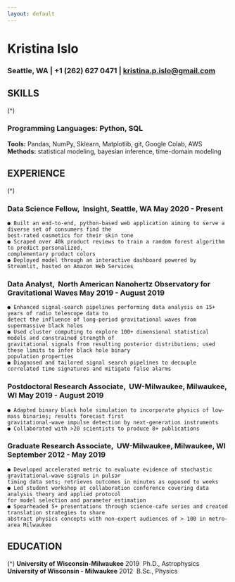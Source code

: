 ```yaml
---
layout: default
---
```


# Kristina Islo

### ​Seattle, WA | +1 (262) 627 0471​ | ​kristina.p.islo@gmail.com ​ 

## SKILLS

(^)

### Programming Languages: ​Python, SQL

**Tools:** ​Pandas, NumPy, Sklearn, Matplotlib, git, Google Colab, AWS
**Methods:** ​statistical modeling, bayesian inference, time-domain modeling

## EXPERIENCE

(^)

### Data Science Fellow, ​ Insight, ​Seattle, WA May 2020 - Present

```
● Built an end-to-end, python-based web application aiming to serve a diverse set of consumers find the
best-rated cosmetics for their skin tone
● Scraped over 40k product reviews to train a random forest algorithm to predict personalized,
complementary product colors
● Deployed model through an interactive dashboard powered by Streamlit, hosted on Amazon Web Services
```
### Data Analyst, ​ North American Nanohertz Observatory for Gravitational Waves ​ May 2019 - August 2019

```
● Enhanced signal-search pipelines performing data analysis on 15+ years of radio telescope data to
detect the influence of long-period gravitational waves from supermassive black holes
● Used cluster computing to explore 100+ dimensional statistical models and constrained strength of
gravitational signals from resulting posterior distributions; used these limits to infer black hole binary
population properties
● Diagnosed and tailored signal search pipelines to decouple correlated time signatures and mitigate false alarms
```

### Postdoctoral Research Associate, ​ UW-Milwaukee, ​Milwaukee, WI May 2019 - August 2019

```
● Adapted binary black hole simulation to incorporate physics of low-mass binaries; results forecast first
gravitational-wave impulse detection by next-generation instruments
● Collaborated with >20 scientists to produce 8+ publications
```
### Graduate Research Associate, ​ UW-Milwaukee, ​Milwaukee, WI September 2012 - May 2019

```
● Developed accelerated metric to evaluate evidence of stochastic gravitational-wave signals in pulsar
timing data sets; retrieves outcomes in minutes as opposed to weeks
● Led student workshop at collaboration conference covering data analysis theory and applied protocol
for model selection and parameter estimation
● Spearheaded 5+ presentations through science-cafe series and created translation strategies to share
abstract physics concepts with non-expert audiences of > 100 in metro-area Milwaukee
```
## EDUCATION

(^)
**University of Wisconsin-Milwaukee** 2019 
Ph.D., Astrophysics
**University of Wisconsin - Milwaukee** 2012 
B.Sc., Physics




